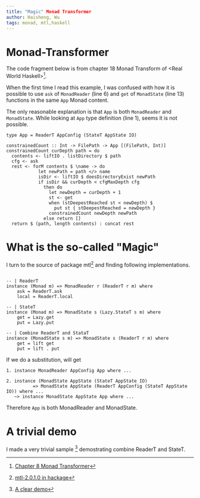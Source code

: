 ```yaml
---
title: "Magic" Monad Transformer
author: Haisheng, Wu
tags: monad, mtl,haskell
---
```


# Monad-Transformer

The code fragment below is from chapter 18 Monad Transform of \<Real World Haskell\>[^rwh-mt].

When the first time I read this example, I was confused with how it is possible to
use `ask` of `MonadReader` (line 6) and `get` of `MonadState` (line 13) functions in the same `App` Monad content.

The only reasonable explanation is that `App` is both `MonadReader` and `MonadState`.
While looking at `App` type definition (line 1), seems it is not possible.

~~~~~~~{.haskell .numberLines}
type App = ReaderT AppConfig (StateT AppState IO)

constrainedCount :: Int -> FilePath -> App [(FilePath, Int)]
constrainedCount curDepth path = do
  contents <- liftIO . listDirectory $ path
  cfg <- ask
  rest <- forM contents $ \name -> do
            let newPath = path </> name
            isDir <- liftIO $ doesDirectoryExist newPath
            if isDir && curDepth < cfgMaxDepth cfg
              then do
                let newDepth = curDepth + 1
                st <- get
                when (stDeepestReached st < newDepth) $
                  put st { stDeepestReached = newDepth }
                constrainedCount newDepth newPath
              else return []
  return $ (path, length contents) : concat rest
~~~~~~~

# What is the so-called "Magic"

I turn to the source of package mtl[^package-mtl] and finding following implementations.

~~~~~~~{.haskell .numberLines}

-- | ReaderT
instance (Monad m) => MonadReader r (ReaderT r m) where
    ask = ReaderT.ask
    local = ReaderT.local

-- | StateT
instance (Monad m) => MonadState s (Lazy.StateT s m) where
    get = Lazy.get
    put = Lazy.put

-- | Combine ReaderT and StataT
instance (MonadState s m) => MonadState s (ReaderT r m) where
    get = lift get
    put = lift . put

~~~~~~~

If we do a substitution, will get

~~~~~~~
1. instance MonadReader AppConfig App where ...

2. instance (MonadState AppState (StateT AppState IO)
          => MonadState AppState (ReaderT AppConfig (StateT AppState IO)) where ...
   ~> instance MonadState AppState App where ...
~~~~~~~

Therefore `App` is both MonadReader and MonadState.

# A trivial demo

I made a very trivial sample [^demo] demostrating combine ReaderT and StateT.

[^rwh-mt]: [Chapter 8 Monad Transformer](http://book.realworldhaskell.org/read/monad-transformers.html)
[^package-mtl]: [mtl-2.0.1.0 in hackage](http://hackage.haskell.org/package/mtl-2.0.1.0)
[^demo]: [A clear demo](https://github.com/freizl/dive-into-haskell/blob/master/monad/hello-mtl.hs)
